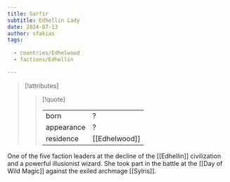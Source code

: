 ```yaml
---
title: Sarfir
subtitle: Edhellin Lady
date: 2024-07-13
author: sfakias
tags:
  
  - countries/Edhelwood
  - factions/Edhellin

---
```

> [!attributes]
> 
> > [!quote]
> >
> > | | |
> > | --- | --- |
> > | born | ? |
> > | appearance | ? |
> > | residence | [[Edhelwood]] |

One of the five faction leaders at the decline of the [[Edhellin]] civilization and a powerful illusionist wizard. She took part in the battle at the [[Day of Wild Magic]] against the exiled archmage [[Sylris]].